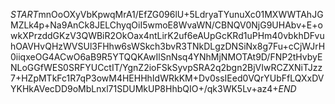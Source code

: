 $START$mnOoOXyVbKpwqMrA1/EfZG096lU+5LdryaTYunuXc01MXWWTAhJGMZLk4p+Na9AnCk8JELChyqOiI5wmoE8WvaWN/CBNQV0NjG9UHAbv+E+owkXPrzddGKzV3QWBiR2OkOax4ntLirK2uf6eAUpGcKRd1uPHm40vbkhDFvuhOAVHvQHzWVSUl3FHhw6sWSkch3bvR3TNkDLgzDNSiNx8g7Fu+cCjWJrH0iiqxeOG4ACwO6aB9R5YTQQKAwIlSnNsq4YNhMjNMOTAt9D/FNP2tHvbyENLoGGfWES0SRFYUCctIT/YgnZ2ioFSkSyvpSRA2q2bgn2BjVIwRCZXNiTJzz7+HZpMTkFc1R7qP3owM4HEHHhIdWRkKM+Dv0ssIEed0VQrYUbFfLQXxDVYKHkAVecDD9oMbLnxl71SDUMkUP8HhbQIO+/qk3WK5Lv+az4+$END$